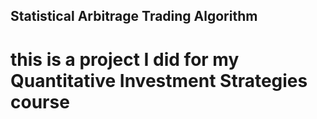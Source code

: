 ## Statistical Arbitrage Trading Algorithm

# this is a project I did for my Quantitative Investment Strategies course
